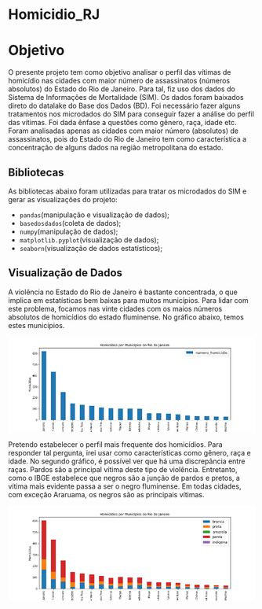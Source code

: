 # Homicidio_RJ

# Objetivo

O presente projeto tem como objetivo analisar o perfil das vítimas de homicídio nas cidades com maior número de assassinatos (números absolutos) do Estado do Rio de Janeiro. Para tal, fiz uso dos dados do Sistema de Informações de Mortalidade (SIM). Os dados foram baixados direto do datalake do Base dos Dados (BD). Foi necessário fazer alguns tratamentos nos microdados do SIM para conseguir fazer a análise do perfil das vítimas. Foi dada ênfase a questões como gênero, raça, idade etc. Foram analisadas apenas as cidades com maior número (absolutos) de assassinatos, pois do Estado do Rio de Janeiro tem como característica a concentração de alguns dados na região metropolitana do estado. 

## Bibliotecas 

As bibliotecas abaixo foram utilizadas para tratar os microdados do SIM e gerar as visualizações do projeto:

* `pandas`(manipulação e visualização de dados);
* `basedosdados`(coleta de dados);
* `numpy`(manipulação de dados);
* `matplotlib.pyplot`(visualização de dados);
* `seaborn`(visualização de dados estatísticos);

## Visualização de Dados

A violência no Estado do Rio de Janeiro é bastante concentrada, o que implica em estatísticas bem baixas para muitos municípios.
Para lidar com este problema, focamos nas vinte cidades com os maios números absolutos de homicídios do estado fluminense. No gráfico abaixo, temos estes municípios.

![gráfico1](image/homicidio_plot.jpg)

Pretendo estabelecer o perfil mais frequente dos homicídios. Para responder tal pergunta, irei usar como características como gênero, raça e idade. No segundo gráfico, é possível ver que há uma discrepância entre raças. Pardos são a principal vítima deste tipo de violência. Entretanto, como o IBGE estabelece que negros são a junção de pardos e pretos, a vítima mais evidente passa a ser o negro fluminense. Em todas cidades, com exceção Araruama, os negros são as principais vítimas.

![gráfico2](image/genero1_barplot.jpg)


